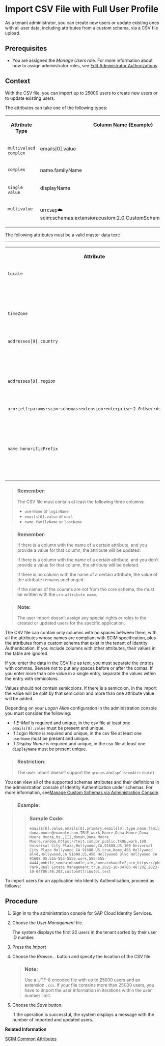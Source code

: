 <!-- loiof54b9002538b4c95855fc5be35e2a23e -->

# Import CSV File with Full User Profile

As a tenant administrator, you can create new users or update existing ones with all user data, including attributes from a custom schema, via a CSV file upload.



## Prerequisites

-   You are assigned the *Manage Users* role. For more information about how to assign administrator roles, see [Edit Administrator Authorizations](edit-administrator-authorizations-86ee374.md).




## Context

With the CSV file, you can import up to 25000 users to create new users or to update existing users.

The attributes can take one of the following types:


<table>
<tr>
<th valign="top">

Attribute Type



</th>
<th valign="top">

Column Name \(Example\)



</th>
<th valign="top">

Value \(Example\)



</th>
</tr>
<tr>
<td valign="top">

`multivalued complex`



</td>
<td valign="top">

emails\[0\].value



</td>
<td valign="top">

michael.adams@example.com



</td>
</tr>
<tr>
<td valign="top">

`complex`



</td>
<td valign="top">

name.familyName



</td>
<td valign="top">

Adams



</td>
</tr>
<tr>
<td valign="top">

`single value`



</td>
<td valign="top">

displayName



</td>
<td valign="top">

Michael Adams



</td>
</tr>
<tr>
<td valign="top">

`multivalue`



</td>
<td valign="top">

urn:sap:cloud:scim:schemas:extension:custom:2.0:CustomSchema:arrayOfStringsAttr



</td>
<td valign="top">

test1;test2



</td>
</tr>
</table>

The following attributes must be a valid master data text:

****


<table>
<tr>
<th valign="top">

Attribute



</th>
<th valign="top">

Where to find it



</th>
</tr>
<tr>
<td valign="top">

`locale`



</td>
<td valign="top">

-   administration console - *Master Data Texts tile* \> *Language tab*
-   API - GET `https://<tenant ID>.accounts.ondemand.com/service/resource?resourceType=RESOURCE_MD_LANGUAGES&locale=en`



</td>
</tr>
<tr>
<td valign="top">

`timeZone`



</td>
<td valign="top">

API - GET `https://<tenant ID>.accounts.ondemand.com/service/resource?resourceType=RESOURCE_MD_TIMEZONES&locale=en`



</td>
</tr>
<tr>
<td valign="top">

`addresses[0].country`



</td>
<td valign="top">

-   administration console - *Master Data Texts tile* \> *Countries tab*
-   API - GET `https://<tenant ID>.accounts.ondemand.com/service/resource?resourceType=RESOURCE_MD_COUNTRIES&locale=en`



</td>
</tr>
<tr>
<td valign="top">

`addresses[0].region`



</td>
<td valign="top">

API - GET `https://<tenant ID>.accounts.ondemand.com/service/resource?resourceType=RESOURCE_MD_STATES&locale=en`



</td>
</tr>
<tr>
<td valign="top">

`urn:ietf:params:scim:schemas:extension:enterprise:2.0:User:department`



</td>
<td valign="top">

-   administration console - *Master Data Texts tile* \> *Departments tab*
-   API - GET `https://<tenant ID>.accounts.ondemand.com/service/resource?resourceType=RESOURCE_MD_DEPARTMENTS&locale=en`



</td>
</tr>
<tr>
<td valign="top">

`name.honorificPrefix`



</td>
<td valign="top">

-   administration console - *Master Data Texts tile* \> *Salutations tab*
-   API - GET `https://<tenant ID>.accounts.ondemand.com/service/resource?resourceType=RESOURCE_MD_SALUTATIONS&locale=en`



</td>
</tr>
</table>

> ### Remember:  
> The CSV file must contain at least the following three columns:
> 
> -   `userName` or `loginName`
> -   `emails[0].value` or `mail`
> -   `name.familyName` or `lastName`

> ### Remember:  
> If there is a column with the name of a certain attribute, and you provide a value for that column, the attribute will be updated.
> 
> If there is a column with the name of a certain attribute, and you don't provide a value for that column, the attribute will be deleted.
> 
> If there is no column with the name of a certain attribute, the value of the attribute remains unchanged.
> 
> If the names of the coumns are not from the core schema, the must be written with the `urn:attribute name`.

> ### Note:  
> The user import doesn’t assign any special rights or roles to the created or updated users for the specific application.

The CSV file can contain only columns with no spaces between them, with all the attributes whose names are compliant with SCIM specification, plus the attributes from a custom schema that exist in the tenant of Identity Authentication. If you include columns with other attributes, their values in the table are ignored.

If you enter the data in the CSV file as text, you must separate the entries with commas. Beware not to put any spaces before or after the comas. If you enter more than one value in a single entry, separate the values within the entry with semicolons.

Values should not contain semicolons. If there is a semicolon, in the import the value will be split by that semicolon and more than one attribute value will be added.

Depending on your *Logon Alias* configuration in the administration console you must consider the following:

-   If *E-Mail* is required and unique, in the csv file at least one `emails[0].value` must be present and unique.
-   If *Login Name* is required and unique, in the csv file at least one `userName` must be present and unique.
-   If *Display Name* is required and unique, in the csv file at least one `displayName` must be present unique.

> ### Restriction:  
> The user import doesn’t support the `groups` and `spCustomAttribute1`

You can view all of the supported schemas attributes and their definitions in the administration console of Identity Authentication under schemas. For more information, see[Manage Custom Schemas via Administration Console](manage-custom-schemas-via-administration-console-d492d70.md).

> ### Example:  
> > ### Sample Code:  
> > ```
> > emails[0].value,emails[0].primary,emails[0].type,name.familyName,name.givenName,name.middleName,name.formatted,name.honorificPrefix,name.honorificSuffix,userName,displayName,nickName,profileUrl,title,userType,active,addresses[0].type,addresses[0].streetAddress,addresses[0].locality,addresses[0].region,addresses[0].postalCode,addresses[0].country,addresses[0].formatted,addresses[0].primary,addresses[1].type,addresses[1].streetAddress,addresses[1].locality,addresses[1].region,addresses[1].postalCode,addresses[1].country,addresses[1].formatted,phoneNumbers[0].value,phoneNumbers[0].type,phoneNumbers[1].value,phoneNumbers[1].type,ims[0].value,ims[0].type,ims[1].value,ims[1].type,photos[0].value,photos[0].type,photos[1].value,photos[1].type,urn:ietf:params:scim:schemas:extension:enterprise:2.0:User:division,urn:ietf:params:scim:schemas:extension:enterprise:2.0:User:department,urn:ietf:params:scim:schemas:extension:sap:2.0:User:mailVerified,urn:ietf:params:scim:schemas:extension:sap:2.0:User:validFrom,urn:ietf:params:scim:schemas:extension:sap:2.0:User:validTo,urn:sap:cloud:scim:schemas:extension:custom:2.0:User:attributes[0].name,urn:sap:cloud:scim:schemas:extension:custom:2.0:User:attributes[0].value
> > dona.moore@example.com,TRUE,work,Moore,Dona,Moore,Dona Moore Moore,Ms.,III,donaM,Dona Moore Moore,random,https://test.com,Dr,public,TRUE,work,100 Universal City Plaza,Hollywood,CA,91608,US,100 Universal City Plaza Hollywood CA 91608 US,true,home,456 Hollywood Blvd,Hollywood,CA,91608,US,456 Hollywood Blvd Hollywood CA 91608 US,555-555-5555,work,555-555-4444,mobile,someaimhandle,aim,someaimhandle2,aim,https://photos.example.com/profilephoto/72930000000Ccne/F,photo,https://photos.example.com/profilephoto/72930000000Ccne/T,thumbnail,Theme Park,Real Estate Management,true,2021-10-04T06:48:20Z,2023-10-04T06:48:20Z,customAttribute1,test
> > ```

To import users for an application into Identity Authentication, proceed as follows:



## Procedure

1.  Sign in to the administration console for SAP Cloud Identity Services.

2.  Choose the *User Management* tile.

    The system displays the first 20 users in the tenant sorted by their user ID number.

3.  Press the *Import*

4.  Choose the *Browse...* button and specify the location of the CSV file.

    > ### Note:  
    > Use a UTF-8 encoded file with up to 25000 users and an extension `.csv`. If your file contains more than 25000 users, you have to import the user information in iterations within the user number limit.

5.  Choose the *Save* button.

    If the operation is successful, the system displays a message with the number of imported and updated users.


**Related Information**  


[SCIM Common Attributes](https://datatracker.ietf.org/doc/html/rfc7643#section-3.1)

